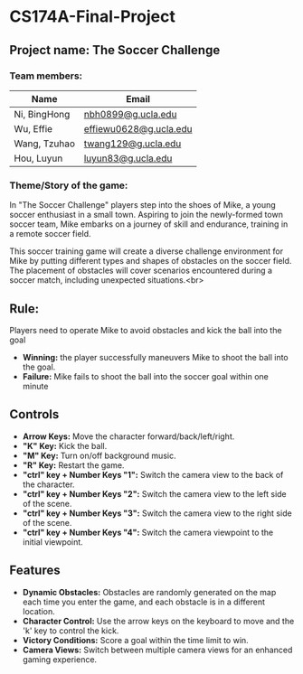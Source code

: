 # CS174A-Final-Project

## Project name: The Soccer Challenge

### Team members:

| Name       | Email                  |
|------------|------------------------|
| Ni, BingHong | nbh0899@g.ucla.edu    |
| Wu, Effie    | effiewu0628@g.ucla.edu |
| Wang, Tzuhao | twang129@g.ucla.edu   |
| Hou, Luyun   | luyun83@g.ucla.edu    |

### Theme/Story of the game:

In "The Soccer Challenge" players step into the shoes of Mike, a young soccer enthusiast in a small town. Aspiring to join the newly-formed town soccer team, Mike embarks on a journey of skill and endurance, training in a remote soccer field.<br>

This soccer training game will create a diverse challenge environment for Mike by putting different types and shapes of obstacles on the soccer field. The placement of obstacles will cover scenarios encountered during a soccer match, including unexpected situations.\<br>

## Rule:

Players need to operate Mike to avoid obstacles and kick the ball into the goal
- **Winning:** the player successfully maneuvers Mike to shoot the ball into the goal.​
- **Failure:** Mike fails to shoot the ball into the soccer goal within one minute​
  
## Controls
- **Arrow Keys:** Move the character forward/back/left/right.
- **"K" Key:** Kick the ball.
- **"M" Key:** Turn on/off background music.
- **"R" Key:** Restart the game.
- **"ctrl" key + Number Keys "1":** Switch the camera view to the back of the character.
- **"ctrl" key + Number Keys "2":** Switch the camera view to the left side of the scene.
- **"ctrl" key + Number Keys "3":** Switch the camera view to the right side of the scene.
- **"ctrl" key + Number Keys "4":**  Switch the camera viewpoint to the initial viewpoint.
  
## Features
- **Dynamic Obstacles:** Obstacles are randomly generated on the map each time you enter the game, and each obstacle is in a different location.
- **Character Control:** Use the arrow keys on the keyboard to move and the 'k' key to control the kick.
- **Victory Conditions:** Score a goal within the time limit to win.
- **Camera Views:** Switch between multiple camera views for an enhanced gaming experience.




